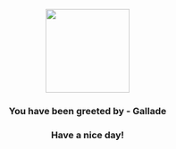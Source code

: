<p align="center">
            <img src="https://raw.githubusercontent.com/PokeAPI/sprites/master/sprites/pokemon/475.png" width="150" height="150">
          </p>
          <h3 align="center">You have been greeted by - <b>Gallade</b></h3>
          <h3 align="center">Have a nice day!</h3>
        